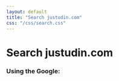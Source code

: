 ```yaml
---
layout: default
title: "Search justudin.com"
css: "/css/search.css"
---
```


# Search justudin.com

### Using the Google:

<div id="google-custom-search">
<script>
  (function() {
    var cx = '007679174842816076976:p6-xfddgfeu';
    var gcse = document.createElement('script');
    gcse.type = 'text/javascript';
    gcse.async = true;
    gcse.src = 'https://cse.google.com/cse.js?cx=' + cx;
    var s = document.getElementsByTagName('script')[0];
    s.parentNode.insertBefore(gcse, s);
  })();
</script>
<gcse:searchbox></gcse:searchbox>
<gcse:searchresults></gcse:searchresults>
</div>
